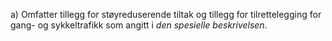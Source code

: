 a) Omfatter tillegg for støyreduserende tiltak og tillegg for tilrettelegging for gang- og sykkeltrafikk som angitt i *den spesielle beskrivelsen*.

